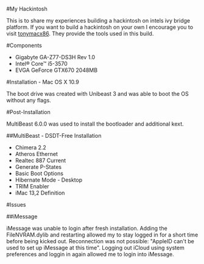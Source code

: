 #My Hackintosh

This is to share my experiences building a hackintosh on intels ivy bridge platform. If you want to build a hackintosh on your own I  encourage you to visit [tonymacx86](http://tonymacx86.com). They provide the tools used in this build.

#Components

* Gigabyte GA-Z77-DS3H Rev 1.0
* Intel® Core™ i5-3570
* EVGA GeForce GTX670 2048MB

#Installation - Mac OS X 10.9

The boot drive was created with Unibeast 3 and was able to boot the OS without any flags.

#Post-Installation

MultiBeast 6.0.0 was used to install the bootloader and additional kext.

##MultiBeast - DSDT-Free Installation

* Chimera 2.2
* Atheros Ethernet
* Realtec 887 Current
* Generate P-States
* Basic Boot Options
* Hibernate Mode - Desktop
* TRIM Enabler
* iMac 13,2 Definition

#Issues

##iMessage

iMessage was unable to login after fresh installation. Adding the FileNVRAM.dylib and restarting allowed my to stay logged in for a short time before being kicked out. Reconnection was not possible: "AppleID can't be used to set up iMessage at this time". Logging out iCloud using system preferences and loggin in again allowed me to login into iMessage.
